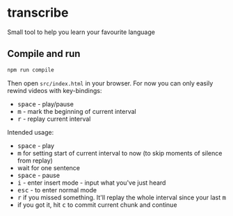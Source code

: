 # transcribe
Small tool to help you learn your favourite language

## Compile and run
```bash
npm run compile
```

Then open `src/index.html` in your browser. For now you can only easily rewind videos with key-bindings:
- <kbd>space</kbd> - play/pause
- <kbd>m</kbd> - mark the beginning of current interval
- <kbd>r</kbd> - replay current interval

Intended usage:
- <kbd>space</kbd> - play
- <kbd>m</kbd> for setting start of current interval to now (to skip moments of silence from replay)
- wait for one sentence
- <kbd>space</kbd> - pause
- <kbd>i</kbd> - enter insert mode - input what you've just heard
- <kbd>esc</kbd> - to enter normal mode
- <kbd>r</kbd> if you missed something. It'll replay the whole interval since your last <kbd>m</kbd>
- if you got it, hit <kbd>c</kbd> to commit current chunk and continue
